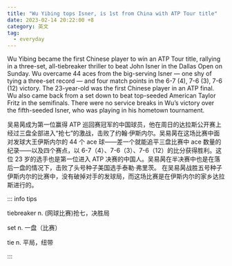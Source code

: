 ```yaml
---
title: "Wu Yibing tops Isner, is 1st from China with ATP Tour title"
date: 2023-02-14 20:22:00 +8
category: 英文
tag:
  - everyday
---
```


Wu Yibing became the first Chinese player to win an ATP Tour title, rallying in a three-set, all-tiebreaker thriller to beat John Isner in the Dallas Open on Sunday. Wu overcame 44 aces from the big-serving Isner — one shy of tying a three-set record — and four match points in the 6-7 (4), 7-6 (3), 7-6 (12) victory. The 23-year-old was the first Chinese player in an ATP final. Wu also came back from a set down to beat top-seeded American Taylor Fritz in the semifinals. There were no service breaks in Wu’s victory over the fifth-seeded Isner, who was playing in his hometown tournament.

吴易昺成为第一位赢得 ATP 巡回赛冠军的中国球员，他在周日的达拉斯公开赛上经过三盘全部进入“抢七”的激战，击败了约翰·伊斯内尔。吴易昺在这场比赛中面对发球大王伊斯内尔的 44 个 ace 球——差一个就能追平三盘比赛中 ace 数量的纪录——以及四个赛点，以 6-7（4）、7-6（3）、7-6（12）的比分获得胜利。这位 23 岁的选手也是第一位进入 ATP 决赛的中国人。吴易昺在半决赛中也是在落后一盘的情况下，击败了头号种子美国选手泰勒·弗里茨。 在吴易昺战胜五号种子伊斯内尔的比赛中，没有破掉对手的发球局，而这场比赛是在伊斯内尔的家乡达拉斯进行的。

::: info tips

tiebreaker n. (网球比赛)抢七，决胜局

set n. 一盘（比赛）

tie n. 平局，纽带

:::
